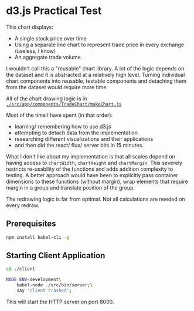 # d3.js Practical Test

This chart displays:

* A single stock price over time
* Using a separate line chart to represent trade price in every exchange (useless, I know)
* An aggregate trade volume

I wouldn't call this a "reusable" chart library. A lot of the logic depends on the dataset and it is abstracted at a relatively high level. Turning individual chart components into reusable, testable components and detaching them from the dataset would require more time.

All of the chart drawing logic is in [`./src/app/components/TradeChart/makeChart.js`](./src/app/components/TradeChart/makeChart.js)

Most of the time I have spent (in that order):

* learning/ remembering how to use d3.js
* attempting to detach data from the implementation
* researching different visualizations and their applications
* and then did the react/ flux/ server bits in 15 minutes.

What I don't like about my implementation is that all scales depend on having access to `chartWidth`, `chartHeight` and `chartMargin`. This severely restricts re-usability of the functions and adds addition complexity to testing. A better approach would have been to explicitly pass container dimensions to these functions (without margin), wrap elements that require margin in a group and translate position of the group.

The redrawing logic is far from optimal. Not all calculations are needed on every redraw.

## Prerequisites

```sh
npm install babel-cli -g
```

## Starting Client Application

```sh
cd ./client

NODE_ENV=development\
    babel-node ./src/bin/server;\
    say 'client crashed';
```

This will start the HTTP server on port 8000.

